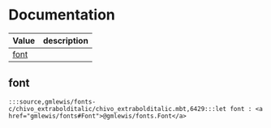 # Documentation
|Value|description|
|---|---|
|[font](#font)||

## font

```moonbit
:::source,gmlewis/fonts-c/chivo_extrabolditalic/chivo_extrabolditalic.mbt,6429:::let font : <a href="gmlewis/fonts#Font">@gmlewis/fonts.Font</a>
```

